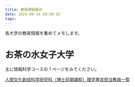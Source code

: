 ```yaml
---
title: 教員情報集め
date: 2024-09-14 18:30:16
tags:
---
```


各大学の教員情報を集めてメモします。

# お茶の水女子大学

主に情報科学コースの 1 ページをみてください。

[人間文化創成科学研究科（博士前期課程）理学専攻担当教員一覧](https://www.ao.ocha.ac.jp/information/kyouin/body/d005525_d/fil/2024_kyouin_rigaku.pdf)
